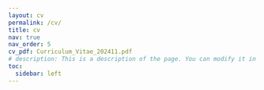 ```yaml
---
layout: cv
permalink: /cv/
title: cv
nav: true
nav_order: 5
cv_pdf: Curriculum_Vitae_202411.pdf
# description: This is a description of the page. You can modify it in '_pages/cv.md'. You can also change or remove the top pdf download button.
toc:
  sidebar: left
---
```

